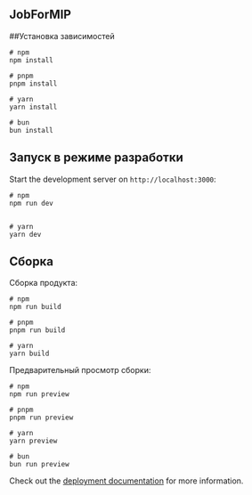 ## JobForMIP

##Установка зависимостей

```
# npm
npm install

# pnpm
pnpm install

# yarn
yarn install

# bun
bun install
```

## Запуск в режиме разработки

Start the development server on `http://localhost:3000`:

```
# npm
npm run dev


# yarn
yarn dev
```

## Сборка

Сборка продукта:

```
# npm
npm run build

# pnpm
pnpm run build

# yarn
yarn build

```

Предварительный просмотр сборки:

```
# npm
npm run preview

# pnpm
pnpm run preview

# yarn
yarn preview

# bun
bun run preview
```

Check out the [deployment documentation](https://nuxt.com/docs/getting-started/deployment) for more information.
